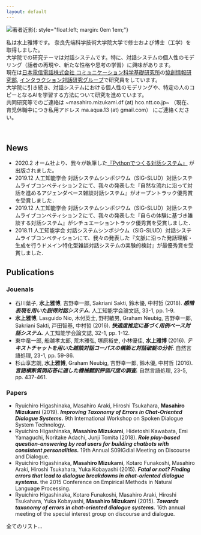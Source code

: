 ```yaml
---
layout: default
---
```

![著者近影](https://masahiro-mi.github.io/img/photo.jpg){: style="float:left; margin: 0em 1em;"}

私は水上雅博です。
奈良先端科学技術大学院大学で修士および博士（工学）を取得しました。  
大学院での研究テーマは対話システムです。特に、対話システムの個人性のモデリング（話者の再現や、新たな性格や思考の学習）に興味があります。     
現在は[日本電信電話株式会社 コミュニケーション科学基礎研究所](http://www.kecl.ntt.co.jp/english/index.html)の[協創情報研究部](http://www.kecl.ntt.co.jp/icl/icl/interaction_research.html), [インタラクション対話研究グループ](http://www.kecl.ntt.co.jp/rps/english/lab_e/nnovative_lab_e.html)で研究員をしています。  
大学院に引き続き、対話システムにおける個人性のモデリングや、特定の人のコピーとなるAIを学習する方法について研究を進めています。    
共同研究等でのご連絡は ~masahiro.mizukami.df (at) hco.ntt.co.jp~ （現在、育児休職中につき私用アドレス ma.aqua.13 (at) gmail.com） にご連絡ください。

<br clear="left">

## News
- 2020.2	オーム社より、我々が執筆した[『Pythonでつくる対話システム』](https://www.ohmsha.co.jp/book/9784274224799/) が出版されました。
- 2019.12	人工知能学会 対話システムシンポジウム（SIG-SLUD）対話システムライブコンペティション２にて、我々の発表した『自然な流れに沿って対話を進めるアジェンダベース雑談対話システム』がオープントラック優秀賞を受賞しました．
- 2019.12	人工知能学会 対話システムシンポジウム（SIG-SLUD）対話システムライブコンペティション２にて、我々の発表した『自らの体験に基づき雑談する対話システム』がシチュエーショントラック優秀賞を受賞しました．
- 2018.11	人工知能学会 対話システムシンポジウム（SIG-SLUD）対話システムライブコンペティションにて、我々の発表した『文脈に沿った発話理解・生成を行うドメイン特化型雑談対話システムの実験的検討』が最優秀賞を受賞しました．

## Publications

### Jouenals
- 石川葉子, **水上雅博**, 吉野幸一郎, Sakriani Sakti, 鈴木優, 中村哲 (2018). ***感情表現を用いた説得対話システム.*** 人工知能学会論文誌, 33-1, pp. 1-9.
- **水上雅博**, Lasguido Nio, 木付英士, 野村敏男, Graham Neubig, 吉野幸一郎, Sakriani Sakti, 戸田智基, 中村哲 (2016). ***快適度推定に基づく用例ベース対話システム.*** 人工知能学会論文誌, 32-1, pp. 1-12.
- 東中竜一郎, 船越孝太郎, 荒木雅弘, 塚原裕史, 小林優佳, **水上雅博** (2016). ***テキストチャットを用いた雑談対話コーパスの構築と対話破綻の分析.*** 自然言語処理, 23-1, pp. 59-86.
- 杉山享志朗, **水上雅博**, Graham Neubig, 吉野幸一郎, 鈴木優, 中村哲 (2016). ***言語横断質問応答に適した機械翻訳評価尺度の調査.*** 自然言語処理, 23-5, pp. 437-461.


### Papers

- Ryuichiro Higashinaka, Masahiro Araki, Hiroshi Tsukahara, **Masahiro Mizukami** (2019). ***Improving Taxonomy of Errors in Chat-Oriented Dialogue Systems.*** 9th International Workshop on Spoken Dialogue System Technology.
- Ryuichiro Higashinaka, **Masahiro Mizukami**, Hidetoshi Kawabata, Emi Yamaguchi, Noritake Adachi, Junji Tomita (2018). ***Role play-based question-answering by real users for building chatbots with consistent personalities.*** 19th Annual S09IGdial Meeting on Discourse and Dialogue.
- Ryuichiro Higashinaka, **Masahiro Mizukami**, Kotaro Funakoshi, Masahiro Araki, Hiroshi Tsukahara, Yuka Kobayashi (2015). ***Fatal or not? Finding errors that lead to dialogue breakdowns in chat-oriented dialogue systems.*** the 2015 Conference on Empirical Methods in Natural Language Processing.
- Ryuichiro Higashinaka, Kotaro Funakoshi, Masahiro Araki, Hiroshi Tsukahara, Yuka Kobayashi, **Masahiro Mizukami** (2015). ***Towards taxonomy of errors in chat-oriented dialogue systems.*** 16th annual meeting of the special interest group on discourse and dialogue.

全てのリスト...

